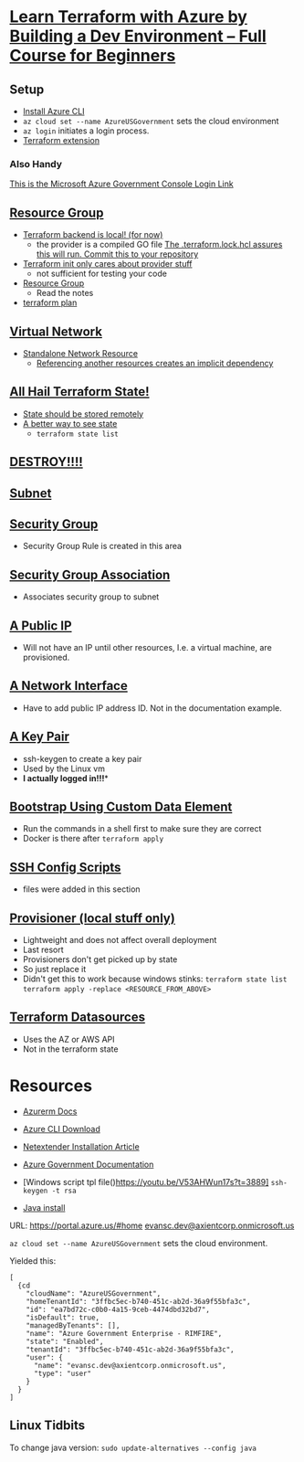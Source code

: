 # [Learn Terraform with Azure by Building a Dev Environment – Full Course for Beginners](https://youtu.be/V53AHWun17s)
## Setup
- [Install Azure CLI](https://youtu.be/V53AHWun17s?t=165)
- ```az cloud set --name AzureUSGovernment``` sets the cloud environment
- ```az login``` initiates a login process.
- [Terraform extension](https://youtu.be/V53AHWun17s?t=294)
### Also Handy
[This is the Microsoft Azure Government Console Login Link](https://portal.azure.us/#home)
## [Resource Group](https://youtu.be/V53AHWun17s?t=686)
- [Terraform backend is local! (for now)](https://youtu.be/V53AHWun17s?t=592)
    - the provider is a compiled GO file
    [The .terraform.lock.hcl assures this will run.  Commit this to your repository](./terraform-azure/.terraform.lock.hcl)
- [Terraform init only cares about provider stuff](https://youtu.be/V53AHWun17s?t=691)
    - not sufficient for testing your code
- [Resource Group](https://youtu.be/V53AHWun17s?t=729)
    - Read the notes
- [terraform plan](https://youtu.be/V53AHWun17s?t=909)    
## [Virtual Network](https://youtu.be/V53AHWun17s?t=686)
- [Standalone Network Resource](https://youtu.be/V53AHWun17s?t=1073)
    - [Referencing another resources creates an implicit dependency ](https://youtu.be/V53AHWun17s?t=1243)
## [All Hail Terraform State!](https://youtu.be/V53AHWun17s?t=1411)
- [State should be stored remotely ](https://youtu.be/V53AHWun17s?t=1481)
- [A better way to see state](https://youtu.be/V53AHWun17s?t=1558)
    - ```terraform state list```
## [DESTROY!!!!](https://youtu.be/V53AHWun17s?t=1658)
## [Subnet](https://youtu.be/V53AHWun17s?t=1829)
## [Security Group](https://youtu.be/V53AHWun17s?t=2161)
  - Security Group Rule is created in this area
## [Security Group Association](https://youtu.be/V53AHWun17s?t=2517)
- Associates security group to subnet

## [A Public IP](https://youtu.be/V53AHWun17s?t=2655)
- Will not have an IP until other resources, I.e. a virtual machine, are provisioned.

## [A Network Interface](https://youtu.be/V53AHWun17s?t=2881)
- Have to add public IP address ID.  Not in the documentation example.

## [A Key Pair](https://youtu.be/V53AHWun17s?t=3189)
- ssh-keygen to create a key pair
- Used by the Linux vm 
- **I actually logged in!!!***

## [Bootstrap Using Custom Data Element](https://youtu.be/V53AHWun17s?t=3477)
- Run the commands in a shell first to make sure they are correct
- Docker is there after ```terraform apply```

## [SSH Config Scripts](https://youtu.be/V53AHWun17s?t=3769)
- files were added in this section

## [Provisioner (local stuff only)](https://youtu.be/V53AHWun17s?t=3975)

- Lightweight and does not affect overall deployment
- Last resort
- Provisioners don't get picked up by state
- So just replace it
- Didn't get this to work because windows stinks:
  ```terraform state list```
  ```terraform apply -replace <RESOURCE_FROM_ABOVE>```

## [Terraform Datasources](https://youtu.be/V53AHWun17s?t=4518)
- Uses the AZ or AWS API
- Not in the terraform state

# Resources
- [Azurerm Docs](https://registry.terraform.io/providers/hashicorp/azurerm/3.59.0)
- [Azure CLI Download](https://learn.microsoft.com/en-us/cli/azure/install-azure-cli-windows?tabs=azure-cli)
- [Netextender Installation Article](https://www.sonicwall.com/support/knowledge-base/how-can-i-download-and-install-netextender-on-linux/180105195559153/)

- [Azure Government Documentation](https://learn.microsoft.com/en-us/azure/azure-government/documentation-government-get-started-connect-with-cli)
- [Windows script tpl file\()https://youtu.be/V53AHWun17s?t=3889]
    ```ssh-keygen -t rsa  ```


- [Java install ](https://www.linuxcapable.com/how-to-install-openjdk-17-on-ubuntu-linux/)

URL: https://portal.azure.us/#home
evansc.dev@axientcorp.onmicrosoft.us

```az cloud set --name AzureUSGovernment``` sets the cloud environment.

Yielded this:
```
[
  {cd   
    "cloudName": "AzureUSGovernment",
    "homeTenantId": "3ffbc5ec-b740-451c-ab2d-36a9f55bfa3c",
    "id": "ea7bd72c-c0b0-4a15-9ceb-4474dbd32bd7",
    "isDefault": true,
    "managedByTenants": [],
    "name": "Azure Government Enterprise - RIMFIRE",
    "state": "Enabled",
    "tenantId": "3ffbc5ec-b740-451c-ab2d-36a9f55bfa3c",
    "user": {
      "name": "evansc.dev@axientcorp.onmicrosoft.us",
      "type": "user"
    }
  }
]
```

## Linux Tidbits
To change java version: ```sudo update-alternatives --config java```